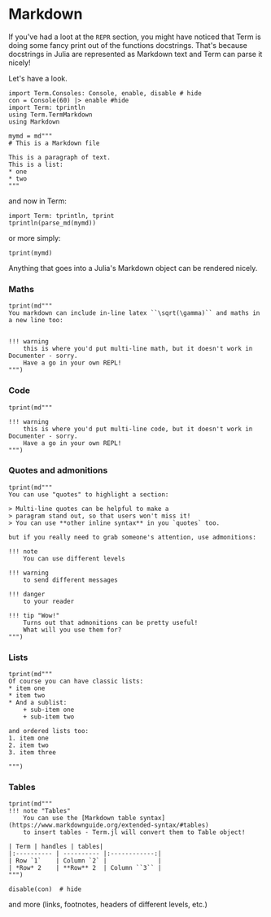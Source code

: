 # Markdown
If you've had a loot at the `REPR` section, you might have noticed that Term is doing some fancy print out of the functions docstrings. That's because docstrings in Julia are represented as Markdown text and Term can parse it nicely!

Let's have a look.

```@example md
import Term.Consoles: Console, enable, disable # hide
con = Console(60) |> enable #hide
import Term: tprintln
using Term.TermMarkdown
using Markdown

mymd = md"""
# This is a Markdown file

This is a paragraph of text.
This is a list:
* one
* two
"""
```

and now in Term:
```@example md
import Term: tprintln, tprint
tprintln(parse_md(mymd))
```

or more simply:
```@example md
tprint(mymd)
```

Anything that goes into a Julia's Markdown object can be rendered nicely.

### Maths
```@example md
tprint(md"""
You markdown can include in-line latex ``\sqrt(\gamma)`` and maths in a new line too:


!!! warning
    this is where you'd put multi-line math, but it doesn't work in Documenter - sorry.
    Have a go in your own REPL!
""")

```

### Code

```@example md
tprint(md"""

!!! warning
    this is where you'd put multi-line code, but it doesn't work in Documenter - sorry.
    Have a go in your own REPL!
""")
```

### Quotes and admonitions
```@example md
tprint(md"""
You can use "quotes" to highlight a section:

> Multi-line quotes can be helpful to make a 
> paragram stand out, so that users won't miss it!
> You can use **other inline syntax** in you `quotes` too.
 
but if you really need to grab someone's attention, use admonitions:

!!! note
    You can use different levels

!!! warning
    to send different messages

!!! danger
    to your reader

!!! tip "Wow!"
    Turns out that admonitions can be pretty useful!
    What will you use them for?
""")
```

### Lists
```@example md
tprint(md"""
Of course you can have classic lists:
* item one
* item two
* And a sublist:
    + sub-item one
    + sub-item two

and ordered lists too:
1. item one
2. item two
3. item three

""")
```

### Tables
```@example md
tprint(md"""
!!! note "Tables"
    You can use the [Markdown table syntax](https://www.markdownguide.org/extended-syntax/#tables)
    to insert tables - Term.jl will convert them to Table object!

| Term | handles | tables|
|:---------- | ---------- |:------------:|
| Row `1`    | Column `2` |              |
| *Row* 2    | **Row** 2  | Column ``3`` |
""")

disable(con)  # hide
```


and more (links, footnotes, headers of different levels, etc.)